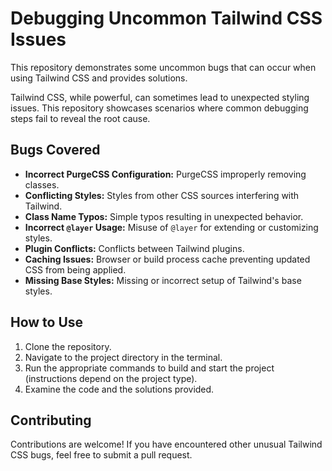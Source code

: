# Debugging Uncommon Tailwind CSS Issues

This repository demonstrates some uncommon bugs that can occur when using Tailwind CSS and provides solutions.

Tailwind CSS, while powerful, can sometimes lead to unexpected styling issues.  This repository showcases scenarios where common debugging steps fail to reveal the root cause. 

## Bugs Covered

* **Incorrect PurgeCSS Configuration:** PurgeCSS improperly removing classes.
* **Conflicting Styles:**  Styles from other CSS sources interfering with Tailwind.
* **Class Name Typos:** Simple typos resulting in unexpected behavior. 
* **Incorrect `@layer` Usage:** Misuse of `@layer` for extending or customizing styles.
* **Plugin Conflicts:** Conflicts between Tailwind plugins.  
* **Caching Issues:** Browser or build process cache preventing updated CSS from being applied.
* **Missing Base Styles:**  Missing or incorrect setup of Tailwind's base styles.

## How to Use

1. Clone the repository.
2. Navigate to the project directory in the terminal.
3. Run the appropriate commands to build and start the project (instructions depend on the project type). 
4. Examine the code and the solutions provided.

## Contributing

Contributions are welcome! If you have encountered other unusual Tailwind CSS bugs, feel free to submit a pull request.